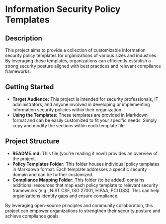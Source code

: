 <h1>Information Security Policy Templates</h1>

<h2>Description</h2>
This project aims to provide a collection of customizable information security policy templates for organizations of various sizes and industries. By leveraging these templates, organizations can efficiently establish a strong security posture aligned with best practices and relevant compliance frameworks.
<br />


<h2>Getting Started</h2>

- <b>Target Audience:</b> This project is intended for security professionals, IT administrators, and anyone involved in developing or implementing information security policies within their organization.
- <b>Using the Templates:</b> These templates are provided in Markdown format and can be easily customized to fit your specific needs. Simply copy and modify the sections within each template file.

<h2>Project Structure</h2>

- <b>README.md:</b> This file (you're reading it now!) provides an overview of the project.
- <b>Policy Templates Folder:</b> This folder houses individual policy templates in Markdown format. Each template addresses a specific security domain and can be further customized.
- <b>Compliance Mapping Folder:</b> This folder (to be added) contains additional resources that map each policy template to relevant security frameworks (e.g., NIST CSF, ISO 27001, HIPAA, PCI DSS). This can help organizations identify gaps and ensure compliance.

By leveraging open-source principles and community collaboration, this project can empower organizations to strengthen their security posture and achieve compliance goals.
<!--
 ```diff
- text in red
+ text in green
! text in orange
# text in gray
@@ text in purple (and bold)@@
```
--!>
